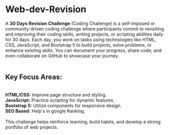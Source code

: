 # Web-dev-Revision  <br />
A **30 Days Revision Challenge** (Coding Challenge) is a self-imposed or community-driven coding challenge where participants commit to revisiting and improving their coding skills, writing projects, or scripting abilities daily for 30 days. Each day, you work on tasks using technologies like HTML, CSS, JavaScript, and Bootstrap 5 to build projects, solve problems, or enhance existing skills. You can document your progress, share code, and even collaborate on GitHub to showcase your journey.  <br />
<br />
<h2>Key Focus Areas:</h2>  <br />
<b>HTML/CSS:</b> Improve page structure and styling.  <br />
<b>JavaScript:</b> Practice scripting for dynamic features.  <br />
<b>Bootstrap 5:</b> Utilize components for responsive design.  <br />
<b>SEO Based:</b> Help's in google Ranking.  <br />
  <br />
This challenge helps reinforce learning, build habits, and develop a strong portfolio of web projects.  <br />
